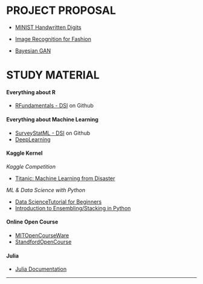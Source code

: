 

# PROJECT PROPOSAL

* [MINIST Handwritten Digits](http://yann.lecun.com/exdb/mnist/index.html)

* [Image Recognition for Fashion](http://www.primaryobjects.com/2017/10/23/image-recognition-for-fashion-with-machine-learning)

* [Bayesian GAN](https://arxiv.org/pdf/1705.09558.pdf)  
 

# STUDY MATERIAL


#### Everything about R

* [RFundamentals - DSI](https://github.com/dsidavis/RFundamentals)  on Github


#### Everything about Machine Learning

* [SurveyStatML - DSI](https://github.com/dsidavis/SurveyStatML) on Github
* [DeepLearning](http://people.idsia.ch/~juergen/deeplearning.html) 


#### Kaggle Kernel
_Kaggle Competition_

* [Titanic: Machine Learning from Disaster](https://www.kaggle.com/c/titanic/data)

_ML & Data Science with Python_

* [Data ScienceTutorial for Beginners](https://www.kaggle.com/kanncaa1/data-sciencetutorial-for-beginners)
* [Introduction to Ensembling/Stacking in Python](https://www.kaggle.com/arthurtok/introduction-to-ensembling-stacking-in-python)


#### Online Open Course

* [MITOpenCourseWare](https://www.youtube.com/channel/UCEBb1b_L6zDS3xTUrIALZOw)
* [StandfordOpenCourse](https://www.youtube.com/channel/UC-EnprmCZ3OXyAoG7vjVNCA)


#### Julia 

* [Julia Documentation](https://docs.julialang.org/en/stable/)

---





